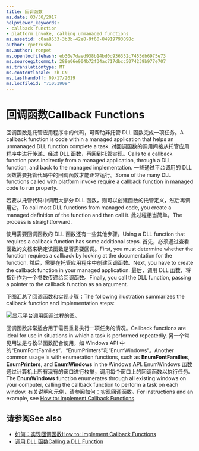 ```yaml
---
title: 回调函数
ms.date: 03/30/2017
helpviewer_keywords:
- callback function
- platform invoke, calling unmanaged functions
ms.assetid: c0aa8533-3b3b-42e8-9f60-84919793098c
author: rpetrusha
ms.author: ronpet
ms.openlocfilehash: eb30e7daed938b14bd0d936352c7455db6975e73
ms.sourcegitcommit: 289e06e904b72f34ac717dbcc5074239b977e707
ms.translationtype: MT
ms.contentlocale: zh-CN
ms.lasthandoff: 09/17/2019
ms.locfileid: "71051909"
---
```

# <a name="callback-functions"></a><span data-ttu-id="564cd-102">回调函数</span><span class="sxs-lookup"><span data-stu-id="564cd-102">Callback Functions</span></span>
<span data-ttu-id="564cd-103">回调函数是托管应用程序中的代码，可帮助非托管 DLL 函数完成一项任务。</span><span class="sxs-lookup"><span data-stu-id="564cd-103">A callback function is code within a managed application that helps an unmanaged DLL function complete a task.</span></span> <span data-ttu-id="564cd-104">对回调函数的调用间接从托管应用程序中进行传递、经过 DLL 函数，再回到托管实现。</span><span class="sxs-lookup"><span data-stu-id="564cd-104">Calls to a callback function pass indirectly from a managed application, through a DLL function, and back to the managed implementation.</span></span> <span data-ttu-id="564cd-105">一些通过平台调用的 DLL 函数需要托管代码中的回调函数才能正常运行。</span><span class="sxs-lookup"><span data-stu-id="564cd-105">Some of the many DLL functions called with platform invoke require a callback function in managed code to run properly.</span></span>  
  
 <span data-ttu-id="564cd-106">若要从托管代码中调用大部分 DLL 函数，则可以创建函数的托管定义，然后再调用它。</span><span class="sxs-lookup"><span data-stu-id="564cd-106">To call most DLL functions from managed code, you create a managed definition of the function and then call it.</span></span> <span data-ttu-id="564cd-107">此过程相当简单。</span><span class="sxs-lookup"><span data-stu-id="564cd-107">The process is straightforward.</span></span>  
  
 <span data-ttu-id="564cd-108">使用需要回调函数的 DLL 函数还有一些其他步骤。</span><span class="sxs-lookup"><span data-stu-id="564cd-108">Using a DLL function that requires a callback function has some additional steps.</span></span> <span data-ttu-id="564cd-109">首先，必须通过查看函数的文档来确定该函数是否需要回调。</span><span class="sxs-lookup"><span data-stu-id="564cd-109">First, you must determine whether the function requires a callback by looking at the documentation for the function.</span></span> <span data-ttu-id="564cd-110">然后，需要在托管应用程序中创建回调函数。</span><span class="sxs-lookup"><span data-stu-id="564cd-110">Next, you have to create the callback function in your managed application.</span></span> <span data-ttu-id="564cd-111">最后，调用 DLL 函数，将指针作为一个参数传递给回调函数。</span><span class="sxs-lookup"><span data-stu-id="564cd-111">Finally, you call the DLL function, passing a pointer to the callback function as an argument.</span></span> 
 
 <span data-ttu-id="564cd-112">下图汇总了回调函数和实现步骤：</span><span class="sxs-lookup"><span data-stu-id="564cd-112">The following illustration summarizes the callback function and implementation steps:</span></span>  
  
 ![显示平台调用回调过程的图。](./media/callback-functions/platform-invoke-callback-process.gif)  
  
 <span data-ttu-id="564cd-114">回调函数非常适合用于需要重复执行一项任务的情况。</span><span class="sxs-lookup"><span data-stu-id="564cd-114">Callback functions are ideal for use in situations in which a task is performed repeatedly.</span></span> <span data-ttu-id="564cd-115">另一个常见用法是与枚举函数配合使用，如 Windows API 中的“EnumFontFamilies”、“EnumPrinters”和“EnumWindows”。</span><span class="sxs-lookup"><span data-stu-id="564cd-115">Another common usage is with enumeration functions, such as **EnumFontFamilies**, **EnumPrinters**, and **EnumWindows** in the Windows API.</span></span> <span data-ttu-id="564cd-116">EnumWindows 函数通过计算机上所有现有的窗口进行枚举，调用每个窗口上的回调函数以执行任务。</span><span class="sxs-lookup"><span data-stu-id="564cd-116">The **EnumWindows** function enumerates through all existing windows on your computer, calling the callback function to perform a task on each window.</span></span> <span data-ttu-id="564cd-117">有关说明和示例，请参阅[如何：实现回调函数](how-to-implement-callback-functions.md)。</span><span class="sxs-lookup"><span data-stu-id="564cd-117">For instructions and an example, see [How to: Implement Callback Functions](how-to-implement-callback-functions.md).</span></span>  
  
## <a name="see-also"></a><span data-ttu-id="564cd-118">请参阅</span><span class="sxs-lookup"><span data-stu-id="564cd-118">See also</span></span>

- [<span data-ttu-id="564cd-119">如何：实现回调函数</span><span class="sxs-lookup"><span data-stu-id="564cd-119">How to: Implement Callback Functions</span></span>](how-to-implement-callback-functions.md)
- [<span data-ttu-id="564cd-120">调用 DLL 函数</span><span class="sxs-lookup"><span data-stu-id="564cd-120">Calling a DLL Function</span></span>](calling-a-dll-function.md)
